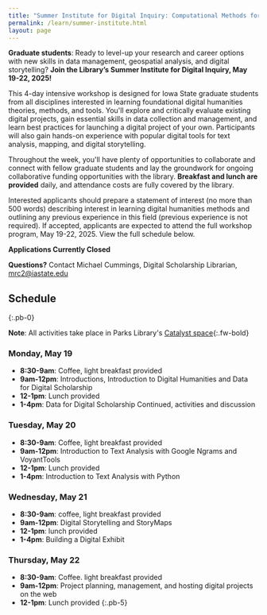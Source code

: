 ```yaml
---
title: "Summer Institute for Digital Inquiry: Computational Methods for Grad Students"
permalink: /learn/summer-institute.html
layout: page
---
```


**Graduate students**: Ready to level-up your research and career options with new skills in data management, geospatial analysis, and digital storytelling? 
**Join the Library’s Summer Institute for Digital Inquiry, May 19-22, 2025!**

This 4-day intensive workshop is designed for Iowa State graduate students from all disciplines interested in learning foundational digital humanities theories, methods, and tools. 
You'll explore and critically evaluate existing digital projects, gain essential skills in data collection and management, and learn best practices for launching a digital project of your own. 
Participants will also gain hands-on experience with popular digital tools for text analysis, mapping, and digital storytelling.

Throughout the week, you'll have plenty of opportunities to collaborate and connect with fellow graduate students and lay the groundwork for ongoing collaborative funding opportunities with the library. 
**Breakfast and lunch are provided** daily, and attendance costs are fully covered by the library. 

Interested applicants should prepare a statement of interest (no more than 500 words) describing interest in learning digital humanities methods and outlining any previous experience in this field (previous experience is not required).
If accepted, applicants are expected to attend the full workshop program, May 19-22, 2025.
View the full schedule below.

**Applications Currently Closed**

**Questions?** Contact Michael Cummings, Digital Scholarship Librarian, [mrc2@iastate.edu](mailto:mrc2@iastate.edu)

<!--<a class="btn btn-primary btn-lg" href="https://forms.office.com/r/tTfhGzDrXD">Apply Today</a>-->

## Schedule
{:.pb-0}

**Note**: All activities take place in Parks Library's [Catalyst space](https://www.lib.iastate.edu/visit-and-study/creation-and-learning-spaces/catalyst){:.fw-bold}

### Monday, May 19 

- **8:30-9am**: Coffee, light breakfast provided
- **9am-12pm**: Introductions, Introduction to Digital Humanities and Data for Digital Scholarship
- **12-1pm**: Lunch provided
- **1-4pm**: Data for Digital Scholarship Continued, activities and discussion

### Tuesday, May 20

- **8:30-9am**: Coffee, light breakfast provided
- **9am-12pm**: Introduction to Text Analysis with Google Ngrams and VoyantTools 
- **12-1pm**: Lunch provided
- **1-4pm**: Introduction to Text Analysis with Python 

### Wednesday, May 21

- **8:30-9am**: coffee, light breakfast provided
- **9am-12pm**: Digital Storytelling and StoryMaps 
- **12-1pm**: lunch provided
- **1-4pm**: Building a Digital Exhibit 

### Thursday, May 22

- **8:30-9am**: Coffee. light breakfast provided
- **9am-12pm**: Project planning, management, and hosting digital projects on the web 
- **12-1pm**: Lunch provided
{:.pb-5}